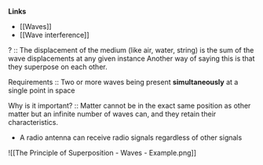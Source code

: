 **Links**
- [[Waves]] 
- [[Wave interference]] 

? :: The displacement of the medium (like air, water, string) is the sum of the wave displacements at any given instance
Another way of saying this is that they superpose on each other.

Requirements :: Two or more waves being present **simultaneously** at a single point in space

Why is it important? :: Matter cannot be in the exact same position as other matter but an infinite number of waves can, and they retain their characteristics.
- A radio antenna can receive radio signals regardless of other signals


![[The Principle of Superposition - Waves - Example.png]]